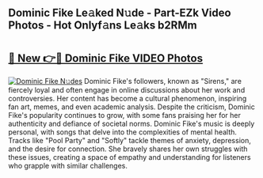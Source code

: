 ## Dominic Fike Le𝚊ked N𝚞de - Part-EZk Video Photos - Hot Onlyf𝚊ns Le𝚊ks b2RMm

# <h2><a href="http://ac26007.deff.icu/?id=Dominic+Fike">🔗 New 👉🔴 Dominic Fike VIDEO Photos</a></h2>

[![Dominic Fike N𝚞des](https://i.imgur.com/rIISA9y.gif)](http://ac26007.deff.icu/?id=Dominic+Fike)
Dominic Fike's followers, known as "Sirens," are fiercely loyal and often engage in online discussions about her work and controversies. Her content has become a cultural phenomenon, inspiring fan art, memes, and even academic analysis. Despite the criticism, Dominic Fike's popularity continues to grow, with some fans praising her for her authenticity and defiance of societal norms. Dominic Fike's music is deeply personal, with songs that delve into the complexities of mental health. Tracks like "Pool Party" and "Softly" tackle themes of anxiety, depression, and the desire for connection. She bravely shares her own struggles with these issues, creating a space of empathy and understanding for listeners who grapple with similar challenges.
